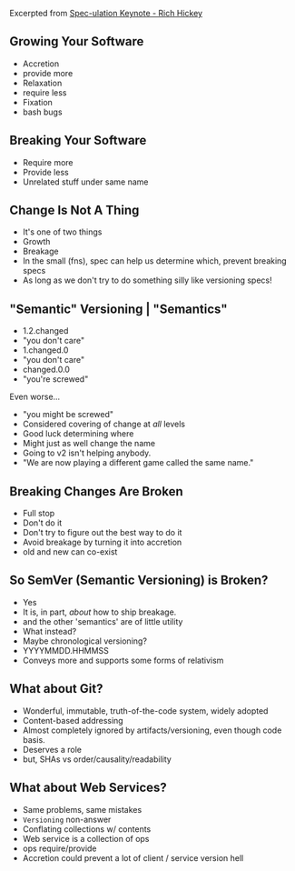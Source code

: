Excerpted from [Spec-ulation Keynote - Rich Hickey](https://www.youtube.com/watch?v=oyLBGkS5ICk)

## Growing Your Software

* Accretion
 * provide more
* Relaxation
 * require less
* Fixation
 * bash bugs

## Breaking Your Software

* Require more
* Provide less
* Unrelated stuff under same name

## Change Is Not A Thing

* It's one of two things
 * Growth
 * Breakage
* In the small (fns), spec can help us determine which, prevent breaking specs
* As long as we don't try to do something silly like versioning specs!

## "Semantic" Versioning | "Semantics"

* 1.2.changed
 * "you don't care"
* 1.changed.0
 * "you don't care"
* changed.0.0
 * "you're screwed"

Even worse...

* "you might be screwed"
* Considered covering of change at _all_ levels
 * Good luck determining where
* Might just as well change the name
 * Going to v2 isn't helping anybody.
 * "We are now playing a different game called the same name."

## Breaking Changes Are Broken

* Full stop
* Don't do it
* Don't try to figure out the best way to do it
* Avoid breakage by turning it into accretion
 * old and new can co-exist

## So SemVer (Semantic Versioning) is Broken?

* Yes
 * It is, in part, _about_ how to ship breakage.
 * and the other 'semantics' are of little utility
* What instead?
 * Maybe chronological versioning?
  * YYYYMMDD.HHMMSS
  * Conveys more and supports some forms of relativism

## What about Git?

* Wonderful, immutable, truth-of-the-code system, widely adopted
* Content-based addressing
* Almost completely ignored by artifacts/versioning, even though code basis.
* Deserves a role
 * but, SHAs vs order/causality/readability

## What about Web Services?

* Same problems, same mistakes
 * `Versioning` non-answer
 * Conflating collections w/ contents
* Web service is a collection of ops
* ops require/provide
* Accretion could prevent a lot of client / service version hell



